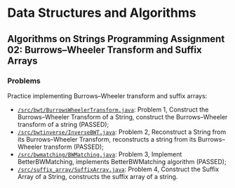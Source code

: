 # Data Structures and Algorithms
## Algorithms on Strings Programming Assignment 02: Burrows–Wheeler Transform and Suffix Arrays
### Problems
Practice implementing Burrows–Wheeler transform and suffix arrays:
* [`/src/bwt/BurrowsWheelerTransform.java`](src/bwt/BurrowsWheelerTransform.java): Problem 1, Construct the Burrows–Wheeler Transform of a String, construct the Burrows–Wheeler transform of a string (PASSED);
* [`/src/bwtinverse/InverseBWT.java`](src/bwtinverse/InverseBWT.java): Problem 2, Reconstruct a String from its Burrows–Wheeler Transform, reconstructs a string from its Burrows–Wheeler transform (PASSED);
* [`/src/bwmatching/BWMatching.java`](src/bwmatching/BWMatching.java): Problem 3, Implement BetterBWMatching, implements BetterBWMatching algorithm (PASSED);
* [`/src/suffix_array/SuffixArray.java`](src/suffix_array/SuffixArray.java): Problem 4, Construct the Suffix Array of a String, constructs the suffix array of a string.

